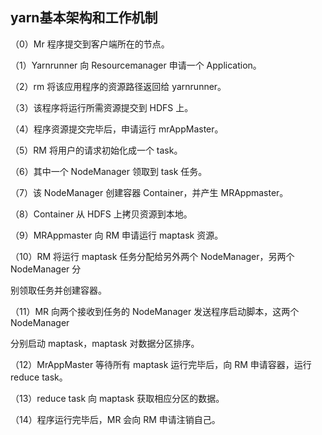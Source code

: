 ##  yarn基本架构和工作机制

（0）Mr 程序提交到客户端所在的节点。

（1）Yarnrunner 向 Resourcemanager 申请一个 Application。

（2）rm 将该应用程序的资源路径返回给 yarnrunner。

（3）该程序将运行所需资源提交到 HDFS 上。

（4）程序资源提交完毕后，申请运行 mrAppMaster。

（5）RM 将用户的请求初始化成一个 task。

（6）其中一个 NodeManager 领取到 task 任务。

（7）该 NodeManager 创建容器 Container，并产生 MRAppmaster。

（8）Container 从 HDFS 上拷贝资源到本地。

（9）MRAppmaster 向 RM 申请运行 maptask 资源。

（10）RM 将运行 maptask 任务分配给另外两个 NodeManager，另两个 NodeManager 分

别领取任务并创建容器。

（11）MR 向两个接收到任务的 NodeManager 发送程序启动脚本，这两个 NodeManager

分别启动 maptask，maptask 对数据分区排序。

（12）MrAppMaster 等待所有 maptask 运行完毕后，向 RM 申请容器，运行 reduce task。

（13）reduce task 向 maptask 获取相应分区的数据。

（14）程序运行完毕后，MR 会向 RM 申请注销自己。